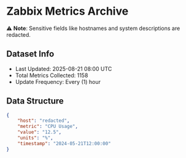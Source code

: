 # Zabbix Metrics Archive

⚠️ **Note**: Sensitive fields like hostnames and system descriptions are redacted.

## Dataset Info
- Last Updated: 2025-08-21 08:00 UTC
- Total Metrics Collected: 1158
- Update Frequency: Every (1) hour

## Data Structure
```json
{
    "host": "redacted",
    "metric": "CPU Usage",
    "value": "12.5",
    "units": "%",
    "timestamp": "2024-05-21T12:00:00"
}
```
